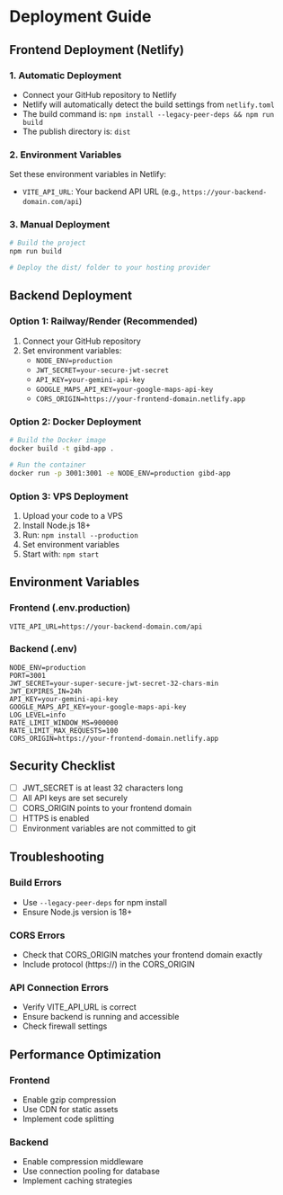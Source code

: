 # Deployment Guide

## Frontend Deployment (Netlify)

### 1. Automatic Deployment
- Connect your GitHub repository to Netlify
- Netlify will automatically detect the build settings from `netlify.toml`
- The build command is: `npm install --legacy-peer-deps && npm run build`
- The publish directory is: `dist`

### 2. Environment Variables
Set these environment variables in Netlify:
- `VITE_API_URL`: Your backend API URL (e.g., `https://your-backend-domain.com/api`)

### 3. Manual Deployment
```bash
# Build the project
npm run build

# Deploy the dist/ folder to your hosting provider
```

## Backend Deployment

### Option 1: Railway/Render (Recommended)
1. Connect your GitHub repository
2. Set environment variables:
   - `NODE_ENV=production`
   - `JWT_SECRET=your-secure-jwt-secret`
   - `API_KEY=your-gemini-api-key`
   - `GOOGLE_MAPS_API_KEY=your-google-maps-api-key`
   - `CORS_ORIGIN=https://your-frontend-domain.netlify.app`

### Option 2: Docker Deployment
```bash
# Build the Docker image
docker build -t gibd-app .

# Run the container
docker run -p 3001:3001 -e NODE_ENV=production gibd-app
```

### Option 3: VPS Deployment
1. Upload your code to a VPS
2. Install Node.js 18+
3. Run: `npm install --production`
4. Set environment variables
5. Start with: `npm start`

## Environment Variables

### Frontend (.env.production)
```env
VITE_API_URL=https://your-backend-domain.com/api
```

### Backend (.env)
```env
NODE_ENV=production
PORT=3001
JWT_SECRET=your-super-secure-jwt-secret-32-chars-min
JWT_EXPIRES_IN=24h
API_KEY=your-gemini-api-key
GOOGLE_MAPS_API_KEY=your-google-maps-api-key
LOG_LEVEL=info
RATE_LIMIT_WINDOW_MS=900000
RATE_LIMIT_MAX_REQUESTS=100
CORS_ORIGIN=https://your-frontend-domain.netlify.app
```

## Security Checklist

- [ ] JWT_SECRET is at least 32 characters long
- [ ] All API keys are set securely
- [ ] CORS_ORIGIN points to your frontend domain
- [ ] HTTPS is enabled
- [ ] Environment variables are not committed to git

## Troubleshooting

### Build Errors
- Use `--legacy-peer-deps` for npm install
- Ensure Node.js version is 18+

### CORS Errors
- Check that CORS_ORIGIN matches your frontend domain exactly
- Include protocol (https://) in the CORS_ORIGIN

### API Connection Errors
- Verify VITE_API_URL is correct
- Ensure backend is running and accessible
- Check firewall settings

## Performance Optimization

### Frontend
- Enable gzip compression
- Use CDN for static assets
- Implement code splitting

### Backend
- Enable compression middleware
- Use connection pooling for database
- Implement caching strategies
